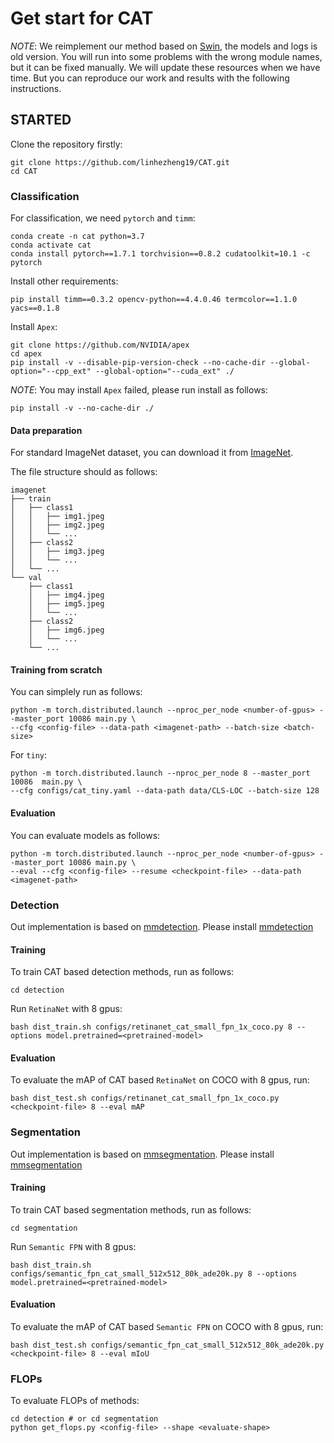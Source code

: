 # Get start for CAT
*NOTE*: We reimplement our method based on [Swin](https://github.com/microsoft/Swin-Transformer), the models and logs is old version. You will run into some problems with the wrong module names, but it can be fixed manually. We will update these resources when we have time. But you can reproduce our work and results with the following instructions.

## STARTED

Clone the repository firstly:
```
git clone https://github.com/linhezheng19/CAT.git
cd CAT
```

### Classification

For classification, we need `pytorch` and `timm`:

```
conda create -n cat python=3.7
conda activate cat
conda install pytorch==1.7.1 torchvision==0.8.2 cudatoolkit=10.1 -c pytorch
```

Install other requirements:

```
pip install timm==0.3.2 opencv-python==4.4.0.46 termcolor==1.1.0 yacs==0.1.8
```

Install `Apex`:

```
git clone https://github.com/NVIDIA/apex
cd apex
pip install -v --disable-pip-version-check --no-cache-dir --global-option="--cpp_ext" --global-option="--cuda_ext" ./
```
*NOTE*: You may install `Apex` failed, please run install as follows:
```
pip install -v --no-cache-dir ./
```

#### Data preparation

For standard ImageNet dataset, you can download it from [ImageNet](http://image-net.org/).

The file structure should as follows:
  ```
  imagenet
  ├── train
  │   ├── class1
  │   │   ├── img1.jpeg
  │   │   ├── img2.jpeg
  │   │   └── ...
  │   ├── class2
  │   │   ├── img3.jpeg
  │   │   └── ...
  │   └── ...
  └── val
      ├── class1
      │   ├── img4.jpeg
      │   ├── img5.jpeg
      │   └── ...
      ├── class2
      │   ├── img6.jpeg
      │   └── ...
      └── ...

  ```

#### Training from scratch

You can simplely run as follows:
```
python -m torch.distributed.launch --nproc_per_node <number-of-gpus> --master_port 10086 main.py \
--cfg <config-file> --data-path <imagenet-path> --batch-size <batch-size>
```
For `tiny`:
```
python -m torch.distributed.launch --nproc_per_node 8 --master_port 10086  main.py \
--cfg configs/cat_tiny.yaml --data-path data/CLS-LOC --batch-size 128
``` 

#### Evaluation

You can evaluate models as follows:
```
python -m torch.distributed.launch --nproc_per_node <number-of-gpus> --master_port 10086 main.py \
--eval --cfg <config-file> --resume <checkpoint-file> --data-path <imagenet-path>
```

### Detection

Out implementation is based on [mmdetection](https://github.com/open-mmlab/mmdetection). Please install [mmdetection](https://github.com/open-mmlab/mmdetection/blob/master/docs/get_started.md)

#### Training

To train CAT based detection methods, run as follows:
```
cd detection
```
Run `RetinaNet` with 8 gpus:
```
bash dist_train.sh configs/retinanet_cat_small_fpn_1x_coco.py 8 --options model.pretrained=<pretrained-model>
```

#### Evaluation

To evaluate the mAP of CAT based `RetinaNet` on COCO with 8 gpus, run:

```
bash dist_test.sh configs/retinanet_cat_small_fpn_1x_coco.py <checkpoint-file> 8 --eval mAP
```

### Segmentation

Out implementation is based on [mmsegmentation](https://github.com/open-mmlab/mmsegmentation). Please install [mmsegmentation](https://github.com/open-mmlab/mmsegmentation/blob/master/docs/get_started.md)

#### Training

To train CAT based segmentation methods, run as follows:
```
cd segmentation
```
Run `Semantic FPN` with 8 gpus:
```
bash dist_train.sh configs/semantic_fpn_cat_small_512x512_80k_ade20k.py 8 --options model.pretrained=<pretrained-model>
```

#### Evaluation

To evaluate the mAP of CAT based `Semantic FPN` on COCO with 8 gpus, run:

```
bash dist_test.sh configs/semantic_fpn_cat_small_512x512_80k_ade20k.py <checkpoint-file> 8 --eval mIoU
```

### FLOPs

To evaluate FLOPs of methods:

```
cd detection # or cd segmentation
python get_flops.py <config-file> --shape <evaluate-shape>
```
